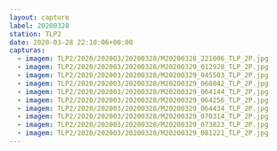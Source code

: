 ```yaml
---
layout: capture
label: 20200328
station: TLP2
date: 2020-03-28 22:10:06+00:00
capturas:
  - imagem: TLP2/2020/202003/20200328/M20200328_221006_TLP_2P.jpg
  - imagem: TLP2/2020/202003/20200328/M20200329_012928_TLP_2P.jpg
  - imagem: TLP2/2020/202003/20200328/M20200329_045503_TLP_2P.jpg
  - imagem: TLP2/2020/202003/20200328/M20200329_060842_TLP_2P.jpg
  - imagem: TLP2/2020/202003/20200328/M20200329_064144_TLP_2P.jpg
  - imagem: TLP2/2020/202003/20200328/M20200329_064256_TLP_2P.jpg
  - imagem: TLP2/2020/202003/20200328/M20200329_064434_TLP_2P.jpg
  - imagem: TLP2/2020/202003/20200328/M20200329_070314_TLP_2P.jpg
  - imagem: TLP2/2020/202003/20200328/M20200329_073823_TLP_2P.jpg
  - imagem: TLP2/2020/202003/20200328/M20200329_081221_TLP_2P.jpg
---
```

